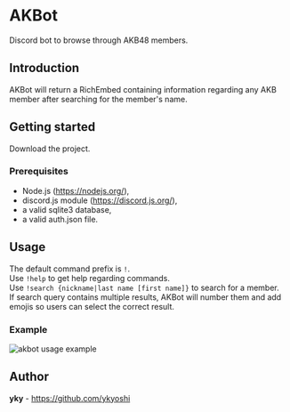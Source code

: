 # AKBot

Discord bot to browse through AKB48 members.

## Introduction

AKBot will return a RichEmbed containing information regarding any AKB member after searching for the member's name.

## Getting started

Download the project.

### Prerequisites

- Node.js (https://nodejs.org/),
- discord.js module (https://discord.js.org/),
- a valid sqlite3 database,
- a valid auth.json file.

## Usage

The default command prefix is `!`.  
Use `!help` to get help regarding commands.  
Use `!search {nickname|last name [first name]}` to search for a member.  
If search query contains multiple results, AKBot will number them and add emojis so users can select the correct result.

### Example

![akbot usage example](https://user-images.githubusercontent.com/22215889/116897525-a10a8f00-ac35-11eb-8be4-9cb63fc3e7da.gif)

## Author

**yky** - https://github.com/ykyoshi

